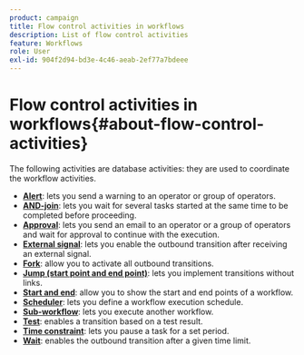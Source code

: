 ```yaml
---
product: campaign
title: Flow control activities in workflows
description: List of flow control activities
feature: Workflows
role: User
exl-id: 904f2d94-bd3e-4c46-aeab-2ef77a7bdeee
---
```

# Flow control activities in workflows{#about-flow-control-activities}

The following activities are database activities: they are used to coordinate the workflow activities.

* **[Alert](alert.md)**: lets you send a warning to an operator or group of operators.
* **[AND-join](and-join.md)**: lets you wait for several tasks started at the same time to be completed before proceeding.
* **[Approval](approval.md)**: lets you send an email to an operator or a group of operators and wait for approval to continue with the execution.
* **[External signal](external-signal.md)**: lets you enable the outbound transition after receiving an external signal. 
* **[Fork](fork.md)**: allow you to activate all outbound transitions.
* **[Jump (start point and end point)](jump-start-point-and-end-point.md)**: lets you implement transitions without links.
* **[Start and end](start-and-end.md)**: allow you to show the start and end points of a workflow. 
* **[Scheduler](scheduler.md)**: lets you define a workflow execution schedule.
* **[Sub-workflow](sub-workflow.md)**: lets you execute another workflow.
* **[Test](test.md)**: enables a transition based on a test result. 
* **[Time constraint](time-constraint.md)**: lets you pause a task for a set period.
* **[Wait](wait.md)**: enables the outbound transition after a given time limit.
<!--* **Task**: lets you configure task execution. Refer to the [Task](task.md) section.-->
